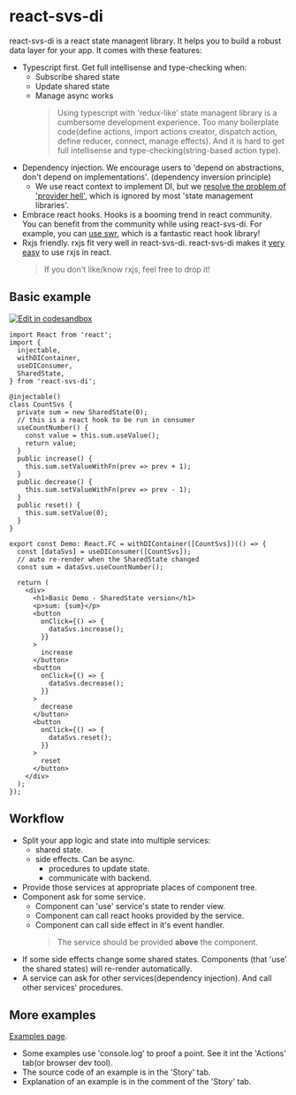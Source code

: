 # react-svs-di

react-svs-di is a react state managent library. It helps you to build a robust data layer for your app. It comes with these features:

- Typescript first. Get full intellisense and type-checking when:
  - Subscribe shared state
  - Update shared state
  - Manage async works
    > Using typescript with 'redux-like' state managent library is a cumbersome development experience. Too many boilerplate code(define actions, import actions creator, dispatch action, define reducer, connect, manage effects). And it is hard to get full intellisense and type-checking(string-based action type).
- Dependency injection. We encourage users to 'depend on abstractions, don't depend on implementations'. (dependency inversion principle)
  - We use react context to implement DI, but we [resolve the problem of 'provider hell'](https://csr632.github.io/react-svs-di/?path=/story/no-provider-hell--demo), which is ignored by most 'state management libraries'.
- Embrace react hooks. Hooks is a booming trend in react community. You can benefit from the community while using react-svs-di. For example, you can [use swr](https://csr632.github.io/react-svs-di/?path=/story/plugin-hook-consumer-hook--demo), which is a fantastic react hook library!
- Rxjs friendly. rxjs fit very well in react-svs-di. react-svs-di makes it [very](https://csr632.github.io/react-svs-di/?path=/story/basic-rxjs-version--demo) [easy](https://csr632.github.io/react-svs-di/?path=/story/life-cycle-to-rxjs--demo) to use rxjs in react.
  > If you don't like/know rxjs, feel free to drop it!

## Basic example

[![Edit in codesandbox](https://codesandbox.io/static/img/play-codesandbox.svg)](https://codesandbox.io/s/pensive-hamilton-j3511?fontsize=14&hidenavigation=1&theme=dark)

```tsx
import React from 'react';
import {
  injectable,
  withDIContainer,
  useDIConsumer,
  SharedState,
} from 'react-svs-di';

@injectable()
class CountSvs {
  private sum = new SharedState(0);
  // this is a react hook to be run in consumer
  useCountNumber() {
    const value = this.sum.useValue();
    return value;
  }
  public increase() {
    this.sum.setValueWithFn(prev => prev + 1);
  }
  public decrease() {
    this.sum.setValueWithFn(prev => prev - 1);
  }
  public reset() {
    this.sum.setValue(0);
  }
}

export const Demo: React.FC = withDIContainer([CountSvs])(() => {
  const [dataSvs] = useDIConsumer([CountSvs]);
  // auto re-render when the SharedState changed
  const sum = dataSvs.useCountNumber();

  return (
    <div>
      <h1>Basic Demo - SharedState version</h1>
      <p>sum: {sum}</p>
      <button
        onClick={() => {
          dataSvs.increase();
        }}
      >
        increase
      </button>
      <button
        onClick={() => {
          dataSvs.decrease();
        }}
      >
        decrease
      </button>
      <button
        onClick={() => {
          dataSvs.reset();
        }}
      >
        reset
      </button>
    </div>
  );
});
```

## Workflow

- Split your app logic and state into multiple services:
  - shared state.
  - side effects. Can be async.
    - procedures to update state.
    - communicate with backend.
- Provide those services at appropriate places of component tree.
- Component ask for some service.
  - Component can 'use' service's state to render view.
  - Component can call react hooks provided by the service.
  - Component can call side effect in it's event handler.
    > The service should be provided **above** the component.
- If some side effects change some shared states. Components (that 'use' the shared states) will re-render automatically.
- A service can ask for other services(dependency injection). And call other services' procedures.

## More examples

[Examples page](https://csr632.github.io/react-svs-di).

- Some examples use 'console.log' to proof a point. See it int the 'Actions' tab(or browser dev tool).
- The source code of an example is in the 'Story' tab.
- Explanation of an example is in the comment of the 'Story' tab.
